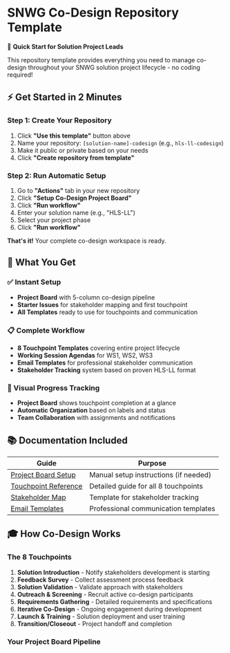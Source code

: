 # SNWG Co-Design Repository Template

🚀 **Quick Start for Solution Project Leads**

This repository template provides everything you need to manage co-design throughout your SNWG solution project lifecycle - no coding required!

## ⚡ Get Started in 2 Minutes

### Step 1: Create Your Repository
1. Click **"Use this template"** button above
2. Name your repository: `[solution-name]-codesign` (e.g., `hls-ll-codesign`)
3. Make it public or private based on your needs
4. Click **"Create repository from template"**

### Step 2: Run Automatic Setup
1. Go to **"Actions"** tab in your new repository
2. Click **"Setup Co-Design Project Board"**
3. Click **"Run workflow"** 
4. Enter your solution name (e.g., "HLS-LL")
5. Select your project phase
6. Click **"Run workflow"**

**That's it!** Your complete co-design workspace is ready.

## 🎯 What You Get

### ✅ Instant Setup
- **Project Board** with 5-column co-design pipeline
- **Starter Issues** for stakeholder mapping and first touchpoint
- **All Templates** ready to use for touchpoints and communication

### 📋 Complete Workflow
- **8 Touchpoint Templates** covering entire project lifecycle
- **Working Session Agendas** for WS1, WS2, WS3
- **Email Templates** for professional stakeholder communication
- **Stakeholder Tracking** system based on proven HLS-LL format

### 🔄 Visual Progress Tracking
- **Project Board** shows touchpoint completion at a glance
- **Automatic Organization** based on labels and status
- **Team Collaboration** with assignments and notifications

## 📚 Documentation Included

| Guide | Purpose |
|-------|---------|
| [Project Board Setup](docs/PROJECT-BOARD-SETUP.md) | Manual setup instructions (if needed) |
| [Touchpoint Reference](docs/TOUCHPOINT-REFERENCE.md) | Detailed guide for all 8 touchpoints |
| [Stakeholder Map](stakeholders/STAKEHOLDER-MAP.md) | Template for stakeholder tracking |
| [Email Templates](templates/communications/) | Professional communication templates |

## 🎓 How Co-Design Works

### The 8 Touchpoints
1. **Solution Introduction** - Notify stakeholders development is starting
2. **Feedback Survey** - Collect assessment process feedback  
3. **Solution Validation** - Validate approach with stakeholders
4. **Outreach & Screening** - Recruit active co-design participants
5. **Requirements Gathering** - Detailed requirements and specifications
6. **Iterative Co-Design** - Ongoing engagement during development
7. **Launch & Training** - Solution deployment and user training
8. **Transition/Closeout** - Project handoff and completion

### Your Project Board Pipeline
